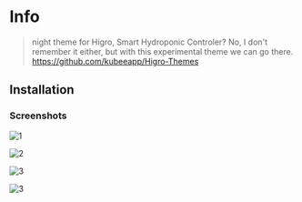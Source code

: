 # Info

> night theme for Higro, Smart Hydroponic Controler?
> No, I don't remember it either, but with this experimental theme we can go there.
> <https://github.com/kubeeapp/Higro-Themes>

## Installation

### Screenshots

![1](https://i.imgur.com/DHbEScs9.png)

![2](https://i.imgur.com/bLhZFHsy.png)

![3](https://i.imgur.com/BcyjeJsz.png)

![3](https://i.imgur.com/WXg241s7.png)
